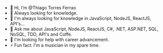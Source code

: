 - 👋 Hi, I’m @Thiago Torres Ferrao
- 👀 Always looking for knowledge.
- 🌱 I'm always looking for knowledge in JavaScript, NodeJS, ReactJS, API's...
- 💬 Ask me about JavaScript, NodeJS, ReactJS, C#, .NET, ASP.NET, SQL, NoSQL, TDD, API's and Coffe.
- 🤔 I'm looking for help with career advancement.
- ⚡ Fun fact: I'm a musician in my spare time.



<!---
ThiagoTorresFerrao/ThiagoTorresFerrao is a ✨ special ✨ repository because its `README.md` (this file) appears on your GitHub profile.
You can click the Preview link to take a look at your changes.
--->
